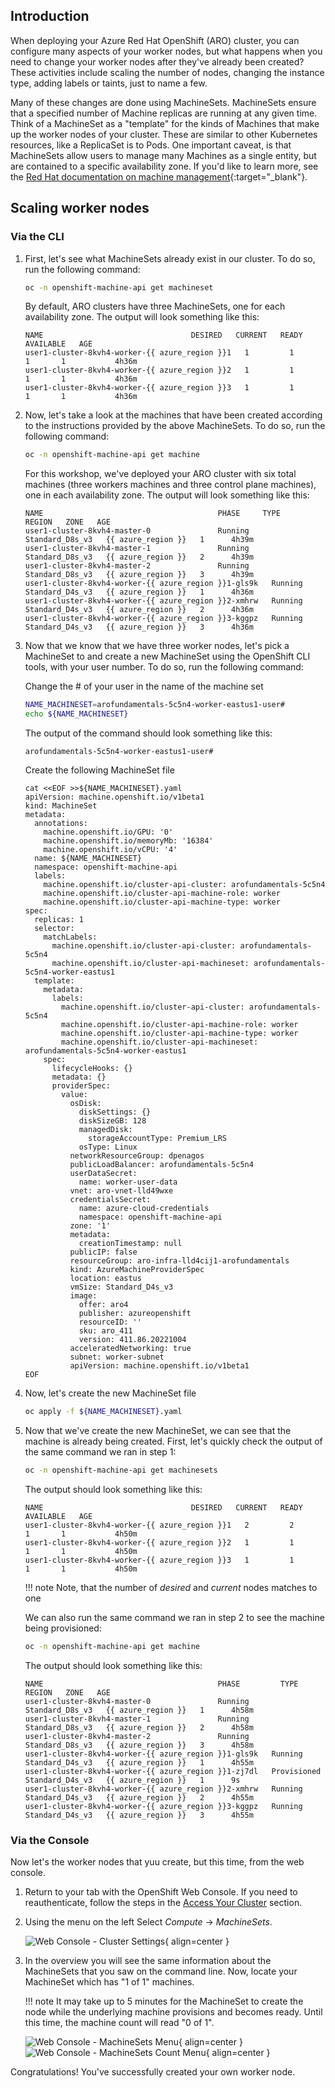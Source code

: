 ## Introduction

When deploying your Azure Red Hat OpenShift (ARO) cluster, you can configure many aspects of your worker nodes, but what happens when you need to change your worker nodes after they've already been created? These activities include scaling the number of nodes, changing the instance type, adding labels or taints, just to name a few.

Many of these changes are done using MachineSets. MachineSets ensure that a specified number of Machine replicas are running at any given time. Think of a MachineSet as a "template" for the kinds of Machines that make up the worker nodes of your cluster. These are similar to other Kubernetes resources, like a ReplicaSet is to Pods. One important caveat, is that MachineSets allow users to manage many Machines as a single entity, but are contained to a specific availability zone. If you'd like to learn more, see the [Red Hat documentation on machine management](https://docs.openshift.com/container-platform/latest/machine_management/index.html){:target="_blank"}.

## Scaling worker nodes
### Via the CLI

1. First, let's see what MachineSets already exist in our cluster. To do so, run the following command:

    ```bash
    oc -n openshift-machine-api get machineset
    ```

    By default, ARO clusters have three MachineSets, one for each availability zone. The output will look something like this:

    ```{.text .no-copy}
    NAME                                 DESIRED   CURRENT   READY   AVAILABLE   AGE
    user1-cluster-8kvh4-worker-{{ azure_region }}1   1         1         1       1           4h36m
    user1-cluster-8kvh4-worker-{{ azure_region }}2   1         1         1       1           4h36m
    user1-cluster-8kvh4-worker-{{ azure_region }}3   1         1         1       1           4h36m
    ```

2. Now, let's take a look at the machines that have been created according to the instructions provided by the above MachineSets. To do so, run the following command:

    ```bash
    oc -n openshift-machine-api get machine
    ```

    For this workshop, we've deployed your ARO cluster with six total machines (three workers machines and three control plane machines), one in each availability zone. The output will look something like this:

    ```{.text .no-copy}
    NAME                                       PHASE     TYPE              REGION   ZONE   AGE
    user1-cluster-8kvh4-master-0               Running   Standard_D8s_v3   {{ azure_region }}   1      4h39m
    user1-cluster-8kvh4-master-1               Running   Standard_D8s_v3   {{ azure_region }}   2      4h39m
    user1-cluster-8kvh4-master-2               Running   Standard_D8s_v3   {{ azure_region }}   3      4h39m
    user1-cluster-8kvh4-worker-{{ azure_region }}1-gls9k   Running   Standard_D4s_v3   {{ azure_region }}   1      4h36m
    user1-cluster-8kvh4-worker-{{ azure_region }}2-xmhrw   Running   Standard_D4s_v3   {{ azure_region }}   2      4h36m
    user1-cluster-8kvh4-worker-{{ azure_region }}3-kggpz   Running   Standard_D4s_v3   {{ azure_region }}   3      4h36m
    ```

3. Now that we know that we have three worker nodes, let's pick a MachineSet to and create a new MachineSet using the OpenShift CLI tools, with your user number. To do so, run the following command:

    Change the # of your user in the name of the machine set

    ```bash
    NAME_MACHINESET=arofundamentals-5c5n4-worker-eastus1-user#
    echo ${NAME_MACHINESET}
    ```

    The output of the command should look something like this:

    ```{.text .no-copy}
    arofundamentals-5c5n4-worker-eastus1-user#
    ```

    Create the following MachineSet file

    ```{.text .no-copy}
    cat <<EOF >>${NAME_MACHINESET}.yaml
    apiVersion: machine.openshift.io/v1beta1
    kind: MachineSet
    metadata:
      annotations:
        machine.openshift.io/GPU: '0'
        machine.openshift.io/memoryMb: '16384'
        machine.openshift.io/vCPU: '4'
      name: ${NAME_MACHINESET}
      namespace: openshift-machine-api
      labels:
        machine.openshift.io/cluster-api-cluster: arofundamentals-5c5n4
        machine.openshift.io/cluster-api-machine-role: worker
        machine.openshift.io/cluster-api-machine-type: worker
    spec:
      replicas: 1
      selector:
        matchLabels:
          machine.openshift.io/cluster-api-cluster: arofundamentals-5c5n4
          machine.openshift.io/cluster-api-machineset: arofundamentals-5c5n4-worker-eastus1
      template:
        metadata:
          labels:
            machine.openshift.io/cluster-api-cluster: arofundamentals-5c5n4
            machine.openshift.io/cluster-api-machine-role: worker
            machine.openshift.io/cluster-api-machine-type: worker
            machine.openshift.io/cluster-api-machineset: arofundamentals-5c5n4-worker-eastus1
        spec:
          lifecycleHooks: {}
          metadata: {}
          providerSpec:
            value:
              osDisk:
                diskSettings: {}
                diskSizeGB: 128
                managedDisk:
                  storageAccountType: Premium_LRS
                osType: Linux
              networkResourceGroup: dpenagos
              publicLoadBalancer: arofundamentals-5c5n4
              userDataSecret:
                name: worker-user-data
              vnet: aro-vnet-lld49wxe
              credentialsSecret:
                name: azure-cloud-credentials
                namespace: openshift-machine-api
              zone: '1'
              metadata:
                creationTimestamp: null
              publicIP: false
              resourceGroup: aro-infra-lld4cij1-arofundamentals
              kind: AzureMachineProviderSpec
              location: eastus
              vmSize: Standard_D4s_v3
              image:
                offer: aro4
                publisher: azureopenshift
                resourceID: ''
                sku: aro_411
                version: 411.86.20221004
              acceleratedNetworking: true
              subnet: worker-subnet
              apiVersion: machine.openshift.io/v1beta1
    EOF
    ```
4. Now, let's create the new MachineSet file

    ```bash
    oc apply -f ${NAME_MACHINESET}.yaml
    ```

5. Now that we've create the new MachineSet, we can see that the machine is already being created. First, let's quickly check the output of the same command we ran in step 1:

    ```bash
    oc -n openshift-machine-api get machinesets
    ```

    The output should look something like this:

    ```{.text .no-copy}
    NAME                                 DESIRED   CURRENT   READY   AVAILABLE   AGE
    user1-cluster-8kvh4-worker-{{ azure_region }}1   2         2         1       1           4h50m
    user1-cluster-8kvh4-worker-{{ azure_region }}2   1         1         1       1           4h50m
    user1-cluster-8kvh4-worker-{{ azure_region }}3   1         1         1       1           4h50m
    ```

    !!! note
        Note, that the number of *desired* and *current* nodes matches to one

    We can also run the same command we ran in step 2 to see the machine being provisioned:

    ```bash
    oc -n openshift-machine-api get machine
    ```

    The output should look something like this:

    ```{.text .no-copy}
    NAME                                       PHASE         TYPE              REGION   ZONE   AGE
    user1-cluster-8kvh4-master-0               Running       Standard_D8s_v3   {{ azure_region }}   1      4h58m
    user1-cluster-8kvh4-master-1               Running       Standard_D8s_v3   {{ azure_region }}   2      4h58m
    user1-cluster-8kvh4-master-2               Running       Standard_D8s_v3   {{ azure_region }}   3      4h58m
    user1-cluster-8kvh4-worker-{{ azure_region }}1-gls9k   Running       Standard_D4s_v3   {{ azure_region }}   1      4h55m
    user1-cluster-8kvh4-worker-{{ azure_region }}1-zj7dl   Provisioned   Standard_D4s_v3   {{ azure_region }}   1      9s
    user1-cluster-8kvh4-worker-{{ azure_region }}2-xmhrw   Running       Standard_D4s_v3   {{ azure_region }}   2      4h55m
    user1-cluster-8kvh4-worker-{{ azure_region }}3-kggpz   Running       Standard_D4s_v3   {{ azure_region }}   3      4h55m
    ```

### Via the Console

Now let's the worker nodes that yuu create, but this time, from the web console.

1. Return to your tab with the OpenShift Web Console. If you need to reauthenticate, follow the steps in the [Access Your Cluster](../setup/3-access-cluster/) section.

1. Using the menu on the left Select *Compute* -> *MachineSets*.

    ![Web Console - Cluster Settings](/assets/images/web-console-machineset-sidebar.png){ align=center }

1. In the overview you will see the same information about the MachineSets that you saw on the command line. Now, locate your MachineSet which has "1 of 1" machines.

    !!! note
        It may take up to 5 minutes for the MachineSet to create the node 
        while the underlying machine provisions and becomes ready.  Until this time, 
        the machine count will read "0 of 1".

    ![Web Console - MachineSets Menu](/assets/images/web-console-machinesets-three-dots.png){ align=center }
    ![Web Console - MachineSets Count Menu](/assets/images/web-console-machinesets-edit-count-menu.png){ align=center }

Congratulations! You've successfully created your own worker node.
